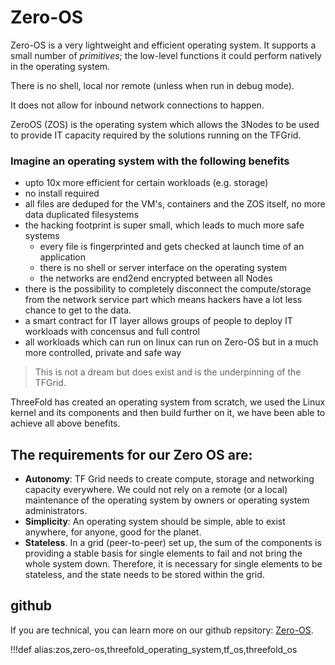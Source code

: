 # Zero-OS

Zero-OS is a very lightweight and efficient operating system. It supports a small number of _primitives_; the low-level functions it could perform natively in the operating system.

There is no shell, local nor remote (unless when run in debug mode).

It does not allow for inbound network connections to happen.

ZeroOS (ZOS) is the operating system which allows the 3Nodes to be used to provide IT capacity required by the solutions running on the TFGrid.

### Imagine an operating system with the following benefits

- upto 10x more efficient for certain workloads (e.g. storage)
- no install required
- all files are deduped for the VM's, containers and the ZOS itself, no more data duplicated filesystems
- the hacking footprint is super small, which leads to much more safe systems
  - every file is fingerprinted and gets checked at launch time of an application
  - there is no shell or server interface on the operating system
  - the networks are end2end encrypted between all Nodes
- there is the possibility to completely disconnect the compute/storage from the network service part which means hackers have a lot less chance to get to the data.
- a smart contract for IT layer allows groups of people to deploy IT workloads with concensus and full control
- all workloads which can run on linux can run on Zero-OS but in a much more controlled, private and safe way

> This is not a dream but does exist and is the underpinning of the TFGrid.

ThreeFold has created an operating system from scratch, we used the Linux kernel and its components and then build further on it, we have been able to achieve all above benefits.

## The requirements for our Zero OS are:

- **Autonomy**: TF Grid needs to create compute, storage and networking capacity everywhere. We could not rely on a remote (or a local) maintenance of the operating system by owners or operating system administrators.
- **Simplicity**: An operating system should be simple, able to exist anywhere, for anyone, good for the planet.
- **Stateless**. In a grid (peer-to-peer) set up, the sum of the components is providing a stable basis for single elements to fail and not bring the whole system down. Therefore, it is necessary for single elements to be stateless, and the state needs to be stored within the grid.

## github

If you are technical, you can learn more on our github repsitory: [Zero-OS](https://github.com/Threefoldtech/zos/tree/master/docs).

!!!def alias:zos,zero-os,threefold_operating_system,tf_os,threefold_os
